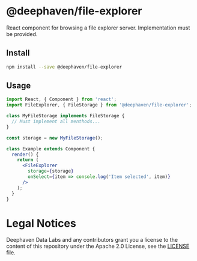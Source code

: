 # @deephaven/file-explorer

React component for browsing a file explorer server. Implementation must be provided.

## Install

```bash
npm install --save @deephaven/file-explorer
```

## Usage

```jsx
import React, { Component } from 'react';
import FileExplorer, { FileStorage } from '@deephaven/file-explorer';

class MyFileStorage implements FileStorage {
  // Must implement all menthods...
}

const storage = new MyFileStorage();

class Example extends Component {
  render() {
    return (
      <FileExplorer
        storage={storage}
        onSelect={item => console.log('Item selected', item)}
      />
    );
  }
}
```

# Legal Notices

Deephaven Data Labs and any contributors grant you a license to the content of this repository under the Apache 2.0 License, see the [LICENSE](../../LICENSE) file.
